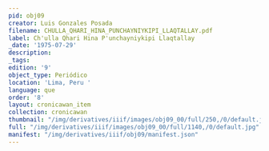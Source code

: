 ```yaml
---
pid: obj09
creator: Luis Gonzales Posada
filename: CHULLA_QHARI_HINA_PUNCHAYNIYKIPI_LLAQTALLAY.pdf
label: Ch'ulla Qhari Hina P'unchayniykipi Llaqtallay
_date: '1975-07-29'
description:
_tags:
edition: '9'
object_type: Periódico
location: 'Lima, Peru '
language: que
order: '8'
layout: cronicawan_item
collection: cronicawan
thumbnail: "/img/derivatives/iiif/images/obj09_00/full/250,/0/default.jpg"
full: "/img/derivatives/iiif/images/obj09_00/full/1140,/0/default.jpg"
manifest: "/img/derivatives/iiif/obj09/manifest.json"
---
```

